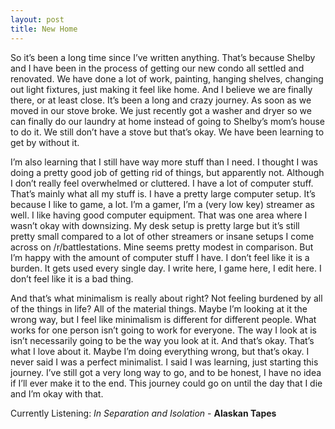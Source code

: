 ```yaml
---
layout: post
title: New Home
---
```


So it’s been a long time since I’ve written anything. That’s because Shelby and I have been in the process of getting our new condo all settled and renovated. We have done a lot of work, painting, hanging shelves, changing out light fixtures, just making it feel like home. And I believe we are finally there, or at least close. It’s been a long and crazy journey. As soon as we moved in our stove broke. We just recently got a washer and dryer so we can finally do our laundry at home instead of going to Shelby’s mom’s house to do it. We still don’t have a stove but that’s okay. We have been learning to get by without it.

I’m also learning that I still have way more stuff than I need. I thought I was doing a pretty good job of getting rid of things, but apparently not. Although I don’t really feel overwhelmed or cluttered. I have a lot of computer stuff. That’s mainly what all my stuff is. I have a pretty large computer setup. It’s because I like to game, a lot. I’m a gamer, I’m a (very low key) streamer as well. I like having good computer equipment. That was one area where I wasn’t okay with downsizing. My desk setup is pretty large but it’s still pretty small compared to a lot of other streamers or insane setups I come across on /r/battlestations. Mine seems pretty modest in comparison. But I’m happy with the amount of computer stuff I have. I don’t feel like it is a burden. It gets used every single day. I write here, I game here, I edit here. I don’t feel like it is a bad thing.

And that’s what minimalism is really about right? Not feeling burdened by all of the things in life? All of the material things. Maybe I’m looking at it the wrong way, but I feel like minimalism is different for different people. What works for one person isn’t going to work for everyone. The way I look at is isn’t necessarily going to be the way you look at it. And that’s okay. That’s what I love about it. Maybe I’m doing everything wrong, but that’s okay. I never said I was a perfect minimalist. I said I was learning, just starting this journey. I’ve still got a very long way to go, and to be honest, I have no idea if I’ll ever make it to the end. This journey could go on until the day that I die and I’m okay with that.

Currently Listening: *In Separation and Isolation* - **Alaskan Tapes**

